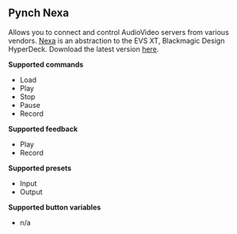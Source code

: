 ## Pynch Nexa

Allows you to connect and control AudioVideo servers from various vendors.
[Nexa](https://github.com/pynch-tv/Nexa) is an abstraction to the EVS XT, Blackmagic Design HyperDeck. Download the latest version [here](https://download.pynch.tv/nexa/versions/latest).

**Supported commands**

- Load
- Play
- Stop
- Pause
- Record

**Supported feedback**

- Play
- Record

**Supported presets**

- Input
- Output

**Supported button variables**

- n/a